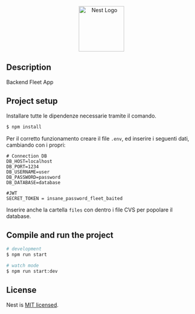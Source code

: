 <p align="center">
  <a href="http://nestjs.com/" target="blank"><img src="https://nestjs.com/img/logo-small.svg" width="120" alt="Nest Logo" /></a>
</p>

[circleci-image]: https://img.shields.io/circleci/build/github/nestjs/nest/master?token=abc123def456
[circleci-url]: https://circleci.com/gh/nestjs/nest

## Description

Backend Fleet App

## Project setup

Installare tutte le dipendenze necessarie tramite il comando.

```bash
$ npm install
```

Per il corretto funzionamento creare il file `.env`, ed inserire i seguenti dati, cambiando con i propri:

```env
# Connection DB
DB_HOST=localhost
DB_PORT=1234
DB_USERNAME=user
DB_PASSWORD=password
DB_DATABASE=database

#JWT
SECRET_TOKEN = insane_password_fleet_baited
```

Inserire anche la cartella `files` con dentro i file CVS per popolare il database.

## Compile and run the project

```bash
# development
$ npm run start

# watch mode
$ npm run start:dev

```

## License

Nest is [MIT licensed](https://github.com/nestjs/nest/blob/master/LICENSE).

